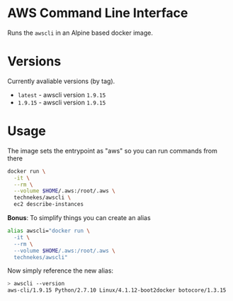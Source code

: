 # AWS Command Line Interface

Runs the `awscli` in an Alpine based docker image.

# Versions

Currently avaliable versions (by tag).

* `latest` - awscli version `1.9.15`
* `1.9.15` - awscli version `1.9.15`

# Usage

The image sets the entrypoint as "aws" so you can run commands from there

```sh
docker run \
  -it \
  --rm \
  --volume $HOME/.aws:/root/.aws \
  technekes/awscli \
  ec2 describe-instances
```

**Bonus**: To simplify things you can create an alias

```sh
alias awscli="docker run \
  -it \
  --rm \
  --volume $HOME/.aws:/root/.aws \
  technekes/awscli"
```

Now simply reference the new alias:

```sh
> awscli --version
aws-cli/1.9.15 Python/2.7.10 Linux/4.1.12-boot2docker botocore/1.3.15
```
